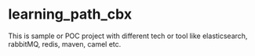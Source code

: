 # learning_path_cbx
This is sample or POC project with different tech or tool like elasticsearch, rabbitMQ, redis, maven, camel etc.
